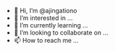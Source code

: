 - 👋 Hi, I’m @ajingationo
- 👀 I’m interested in ...
- 🌱 I’m currently learning ...
- 💞️ I’m looking to collaborate on ...
- 📫 How to reach me ...

<!---
ajingationo/ajingationo is a ✨ special ✨ repository because its `README.md` (this file) appears on your GitHub profile.
You can click the Preview link to take a look at your changes.
--->
